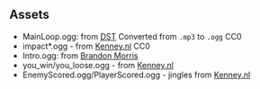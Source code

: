 Assets
------

 - MainLoop.ogg: from [DST](https://opengameart.org/content/tower-defense-theme)
   Converted from `.mp3` to `.ogg`
   CC0
 - impact*.ogg - from [Kenney.nl](https://www.kenney.nl/assets/impact-sounds)
   CC0
 - Intro.ogg: from [Brandon Morris](https://opengameart.org/content/bleeding-out)
 - you_win/you_loose.ogg - from [Kenney.nl](https://www.kenney.nl/assets/voiceover-pack)
 - EnemyScored.ogg/PlayerScored.ogg - jingles from [Kenney.nl](https://www.kenney.nl/assets/music-jingles)
